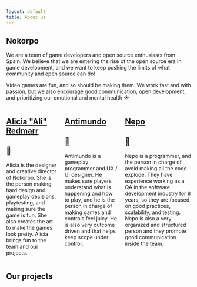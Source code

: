 ```yaml
---
layout: default
title: About us
---
```


## Nokorpo

We are a team of game developers and open source enthusiasts from Spain. We believe that we are entering the rise of the open source era in game development, and we want to keep pushing the limits of what community and open source can do!

Video games are fun, and so should be making them. We work fast and with passion, but we also encourage good communication, open development, and prioritizing our emotional and mental health ☀️

<div class="columns">
    <div>
        <h2><a href="https://linktr.ee/alicia.redmarr">Alicia "Ali" Redmarr</a></h2>
        <h2>🐉</h2>
        <p>Alicia is the designer and creative director of Nokorpo. She is the person making hard design and gameplay decisions, playtesting, and making sure the game is fun. She also creates the art to make the games look pretty. Alicia brings fun to the team and our projects.</p>
    </div>
    <div>
        <h2><a href="https://antimundo.es/">Antimundo</a></h2>
        <h2>🐛</h2>
        <p>Antimundo is a gameplay programmer and UX / UI designer. He makes sure players understand what is happening and how to play, and he is the person in charge of making games and controls feel juicy. He is also very outcome driven and that helps keep scope under control.</p>
    </div>
    <div>
        <h2><a href="https://blog.jnepo.dev/">Nepo</a></h2>
        <h2>🌱</h2>
        <p>Nepo is a programmer, and the person in charge of avoid making all the code explode. They have experience working as a QA in the software development industry for 8 years, so they are focused on good practices, scalability, and testing. Nepo is also a very organized and structured person and they promote good communication inside the team.</p>
    </div>
</div>

## Our projects

<div id="gallery" class="gallery-small">
    <a style='background-image: url("/assets/images/index/bat.svg");' href="/games/michiball.html"></a>
    <a style='background-image: url("/assets/images/games/infinigrass.png");' href="https://github.com/antimundo/infinigrass"></a>
    <a style='background-image: url("/assets/images/games/ratandfurrius.png");' href="https://github.com/antimundo/rat-and-furrius"></a>
    <a style='background-image: url("/assets/images/games/lafaldadelamontana.png");' href="https://github.com/Edearth/falda-montana"></a>
    <a style='background-image: url("/assets/images/games/libreaim.png");' href="https://github.com/antimundo/libre-aim"></a>
</div>
